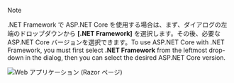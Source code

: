   > [!NOTE]
  > <span data-ttu-id="bdf5d-101">.NET Framework で ASP.NET Core を使用する場合は、まず、ダイアログの左端のドロップダウンから **[.NET Framework]** を選択します。その後、必要な ASP.NET Core バージョンを選択できます。</span><span class="sxs-lookup"><span data-stu-id="bdf5d-101">To use ASP.NET Core with .NET Framework, you must first select **.NET Framework** from the leftmost drop-down in the dialog, then you can select the desired ASP.NET Core version.</span></span>

  ![Web アプリケーション (Razor ページ)](../tutorials/razor-pages/razor-pages-start/_static/np2.png)